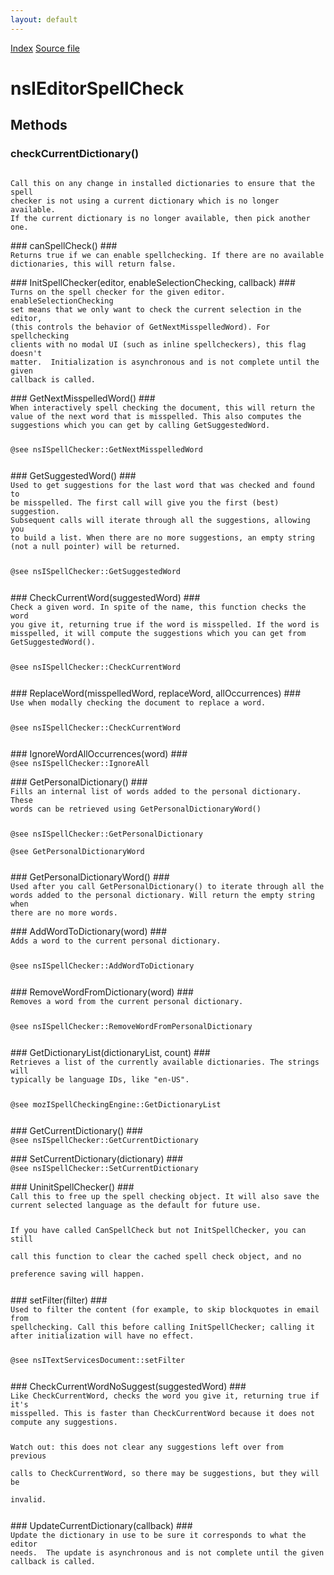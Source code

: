 ```yaml
---
layout: default
---
```

<div id='links'><a href="../index.html">Index</a>
<a href="http://dxr.mozilla.org/mozilla-central/source/editor/nsIEditorSpellCheck.idl">Source file</a>
</div>

# nsIEditorSpellCheck #

## Methods ##

### checkCurrentDictionary() ###
<code>  
Call this on any change in installed dictionaries to ensure that the spell  
checker is not using a current dictionary which is no longer available.  
If the current dictionary is no longer available, then pick another one.  
  
</code>
### canSpellCheck() ###
<code>  
Returns true if we can enable spellchecking. If there are no available  
dictionaries, this will return false.  
  
</code>
### InitSpellChecker(editor, enableSelectionChecking, callback) ###
<code>  
Turns on the spell checker for the given editor. enableSelectionChecking  
set means that we only want to check the current selection in the editor,  
(this controls the behavior of GetNextMisspelledWord). For spellchecking  
clients with no modal UI (such as inline spellcheckers), this flag doesn't  
matter.  Initialization is asynchronous and is not complete until the given  
callback is called.  
  
</code>
### GetNextMisspelledWord() ###
<code>  
When interactively spell checking the document, this will return the  
value of the next word that is misspelled. This also computes the  
suggestions which you can get by calling GetSuggestedWord.  
  
@see nsISpellChecker::GetNextMisspelledWord  
  
</code>
### GetSuggestedWord() ###
<code>  
Used to get suggestions for the last word that was checked and found to  
be misspelled. The first call will give you the first (best) suggestion.  
Subsequent calls will iterate through all the suggestions, allowing you  
to build a list. When there are no more suggestions, an empty string  
(not a null pointer) will be returned.  
  
@see nsISpellChecker::GetSuggestedWord  
  
</code>
### CheckCurrentWord(suggestedWord) ###
<code>  
Check a given word. In spite of the name, this function checks the word  
you give it, returning true if the word is misspelled. If the word is  
misspelled, it will compute the suggestions which you can get from  
GetSuggestedWord().  
  
@see nsISpellChecker::CheckCurrentWord  
  
</code>
### ReplaceWord(misspelledWord, replaceWord, allOccurrences) ###
<code>  
Use when modally checking the document to replace a word.  
  
@see nsISpellChecker::CheckCurrentWord  
  
</code>
### IgnoreWordAllOccurrences(word) ###
<code>  
@see nsISpellChecker::IgnoreAll  
  
</code>
### GetPersonalDictionary() ###
<code>  
Fills an internal list of words added to the personal dictionary. These  
words can be retrieved using GetPersonalDictionaryWord()  
  
@see nsISpellChecker::GetPersonalDictionary  
@see GetPersonalDictionaryWord  
  
</code>
### GetPersonalDictionaryWord() ###
<code>  
Used after you call GetPersonalDictionary() to iterate through all the  
words added to the personal dictionary. Will return the empty string when  
there are no more words.  
  
</code>
### AddWordToDictionary(word) ###
<code>  
Adds a word to the current personal dictionary.  
  
@see nsISpellChecker::AddWordToDictionary  
  
</code>
### RemoveWordFromDictionary(word) ###
<code>  
Removes a word from the current personal dictionary.  
  
@see nsISpellChecker::RemoveWordFromPersonalDictionary  
  
</code>
### GetDictionaryList(dictionaryList, count) ###
<code>  
Retrieves a list of the currently available dictionaries. The strings will  
typically be language IDs, like "en-US".  
  
@see mozISpellCheckingEngine::GetDictionaryList  
  
</code>
### GetCurrentDictionary() ###
<code>  
@see nsISpellChecker::GetCurrentDictionary  
  
</code>
### SetCurrentDictionary(dictionary) ###
<code>  
@see nsISpellChecker::SetCurrentDictionary  
  
</code>
### UninitSpellChecker() ###
<code>  
Call this to free up the spell checking object. It will also save the  
current selected language as the default for future use.  
  
If you have called CanSpellCheck but not InitSpellChecker, you can still  
call this function to clear the cached spell check object, and no  
preference saving will happen.  
  
</code>
### setFilter(filter) ###
<code>  
Used to filter the content (for example, to skip blockquotes in email from  
spellchecking. Call this before calling InitSpellChecker; calling it  
after initialization will have no effect.  
  
@see nsITextServicesDocument::setFilter  
  
</code>
### CheckCurrentWordNoSuggest(suggestedWord) ###
<code>  
Like CheckCurrentWord, checks the word you give it, returning true if it's  
misspelled. This is faster than CheckCurrentWord because it does not  
compute any suggestions.  
  
Watch out: this does not clear any suggestions left over from previous  
calls to CheckCurrentWord, so there may be suggestions, but they will be  
invalid.  
  
</code>
### UpdateCurrentDictionary(callback) ###
<code>  
Update the dictionary in use to be sure it corresponds to what the editor  
needs.  The update is asynchronous and is not complete until the given  
callback is called.  
  
</code>